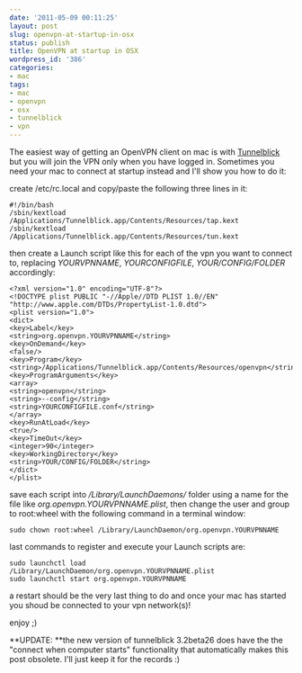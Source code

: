 ```yaml
---
date: '2011-05-09 00:11:25'
layout: post
slug: openvpn-at-startup-in-osx
status: publish
title: OpenVPN at startup in OSX
wordpress_id: '386'
categories:
- mac
tags:
- mac
- openvpn
- osx
- tunnelblick
- vpn
---
```


The easiest way of getting an OpenVPN client on mac is with [Tunnelblick](http://code.google.com/p/tunnelblick/wiki/DownloadsEntry?tm=2) but you will join the VPN only when you have logged in. Sometimes you need your mac to connect at startup instead and I'll show you how to do it:

create /etc/rc.local and copy/paste the following three lines in it:

```
#!/bin/bash
/sbin/kextload /Applications/Tunnelblick.app/Contents/Resources/tap.kext
/sbin/kextload /Applications/Tunnelblick.app/Contents/Resources/tun.kext
```

then create a Launch script like this for each of the vpn you want to connect to, replacing _YOURVPNNAME_, _YOURCONFIGFILE_, _YOUR/CONFIG/FOLDER_ accordingly:

```
<?xml version="1.0" encoding="UTF-8"?>
<!DOCTYPE plist PUBLIC "-//Apple//DTD PLIST 1.0//EN" "http://www.apple.com/DTDs/PropertyList-1.0.dtd">
<plist version="1.0">
<dict>
<key>Label</key>
<string>org.openvpn.YOURVPNNAME</string>
<key>OnDemand</key>
<false/>
<key>Program</key>
<string>/Applications/Tunnelblick.app/Contents/Resources/openvpn</string>
<key>ProgramArguments</key>
<array>
<string>openvpn</string>
<string>--config</string>
<string>YOURCONFIGFILE.conf</string>
</array>
<key>RunAtLoad</key>
<true/>
<key>TimeOut</key>
<integer>90</integer>
<key>WorkingDirectory</key>
<string>YOUR/CONFIG/FOLDER</string>
</dict>
</plist>
```

save each script into _/Library/LaunchDaemons/_ folder using a name for the file like _org.openvpn.YOURVPNNAME.plist_, then change the user and group to root:wheel with the following command in a terminal window:

```
sudo chown root:wheel /Library/LaunchDaemon/org.openvpn.YOURVPNNAME
```

last commands to register and execute your Launch scripts are:

```
sudo launchctl load /Library/LaunchDaemon/org.openvpn.YOURVPNNAME.plist
sudo launchctl start org.openvpn.YOURVPNNAME
```

a restart should be the very last thing to do and once your mac has started you shoud be connected to your vpn network(s)!

enjoy ;)

**UPDATE: **the new version of tunnelblick 3.2beta26 does have the the "connect when computer starts" functionality that automatically makes this post obsolete. I'll just keep it for the records :)
